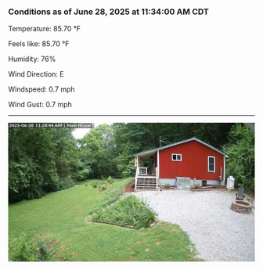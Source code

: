 ### Conditions as of June 28, 2025 at 11:34:00 AM CDT 

Temperature: 85.70 &deg;F

Feels like: 85.70 &deg;F

Humidity: 76%

Wind Direction: E

Windspeed: 0.7 mph

Wind Gust: 0.7 mph

---

<img src="./images/latest.jpeg"/>

